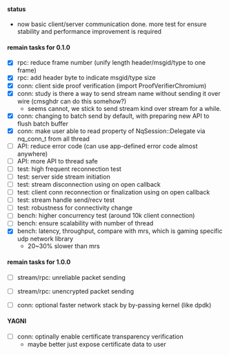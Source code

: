 #### status
- now basic client/server communication done. more test for ensure stability and performance improvement is required


#### remain tasks for 0.1.0
- [x] rpc: reduce frame number (unify length header/msgid/type to one frame)
- [x] rpc: add header byte to indicate msgid/type size
- [x] conn: client side proof verification (import ProofVerifierChromium)
- [x] conn: study is there a way to send stream name without sending it over wire (cmsghdr can do this somehow?)
  - seems cannot, we stick to send stream kind over stream for a while.
- [x] conn: changing to batch send by default, with preparing new API to flush batch buffer
- [x] conn: make user able to read property of NqSession::Delegate via nq_conn_t from all thread
- [ ] API: reduce error code (can use app-defined error code almost anywhere)
- [ ] API: more API to thread safe 
- [ ] test: high frequent reconnection test
- [ ] test: server side stream initiation
- [ ] test: stream disconnection using on open callback 
- [ ] test: client conn reconnection or finalization using on open callback
- [ ] test: stream handle send/recv test
- [ ] test: robustness for connectivity change
- [ ] bench: higher concurrency test (around 10k client connection)
- [ ] bench: ensure scalability with number of thread
- [x] bench: latency, throughput, compare with mrs, which is gaming specific udp network library
  - 20~30% slower than mrs


#### remain tasks for 1.0.0
- [ ] stream/rpc: unreliable packet sending
- [ ] stream/rpc: unencrypted packet sending 
- [ ] conn: optional faster network stack by by-passing kernel (like dpdk)


#### YAGNI
- [ ] conn: optinally enable certificate transparency verification 
  - maybe better just expose certificate data to user